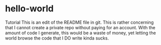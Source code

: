 # hello-world
Tutorial
This is an edit of the README file in git.  This is rather concerning that I cannot create a private repo
without paying for an account.  With the amount of code I generate, this would be a waste of money, yet letting
the world browse the code that I DO write kinda sucks.

